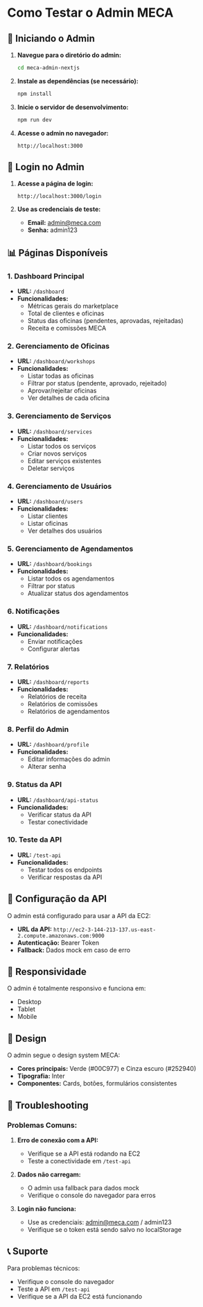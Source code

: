 # Como Testar o Admin MECA

## 🚀 Iniciando o Admin

1. **Navegue para o diretório do admin:**
   ```bash
   cd meca-admin-nextjs
   ```

2. **Instale as dependências (se necessário):**
   ```bash
   npm install
   ```

3. **Inicie o servidor de desenvolvimento:**
   ```bash
   npm run dev
   ```

4. **Acesse o admin no navegador:**
   ```
   http://localhost:3000
   ```

## 🔐 Login no Admin

1. **Acesse a página de login:**
   ```
   http://localhost:3000/login
   ```

2. **Use as credenciais de teste:**
   - **Email:** admin@meca.com
   - **Senha:** admin123

## 📊 Páginas Disponíveis

### 1. Dashboard Principal
- **URL:** `/dashboard`
- **Funcionalidades:**
  - Métricas gerais do marketplace
  - Total de clientes e oficinas
  - Status das oficinas (pendentes, aprovadas, rejeitadas)
  - Receita e comissões MECA

### 2. Gerenciamento de Oficinas
- **URL:** `/dashboard/workshops`
- **Funcionalidades:**
  - Listar todas as oficinas
  - Filtrar por status (pendente, aprovado, rejeitado)
  - Aprovar/rejeitar oficinas
  - Ver detalhes de cada oficina

### 3. Gerenciamento de Serviços
- **URL:** `/dashboard/services`
- **Funcionalidades:**
  - Listar todos os serviços
  - Criar novos serviços
  - Editar serviços existentes
  - Deletar serviços

### 4. Gerenciamento de Usuários
- **URL:** `/dashboard/users`
- **Funcionalidades:**
  - Listar clientes
  - Listar oficinas
  - Ver detalhes dos usuários

### 5. Gerenciamento de Agendamentos
- **URL:** `/dashboard/bookings`
- **Funcionalidades:**
  - Listar todos os agendamentos
  - Filtrar por status
  - Atualizar status dos agendamentos

### 6. Notificações
- **URL:** `/dashboard/notifications`
- **Funcionalidades:**
  - Enviar notificações
  - Configurar alertas

### 7. Relatórios
- **URL:** `/dashboard/reports`
- **Funcionalidades:**
  - Relatórios de receita
  - Relatórios de comissões
  - Relatórios de agendamentos

### 8. Perfil do Admin
- **URL:** `/dashboard/profile`
- **Funcionalidades:**
  - Editar informações do admin
  - Alterar senha

### 9. Status da API
- **URL:** `/dashboard/api-status`
- **Funcionalidades:**
  - Verificar status da API
  - Testar conectividade

### 10. Teste da API
- **URL:** `/test-api`
- **Funcionalidades:**
  - Testar todos os endpoints
  - Verificar respostas da API

## 🔧 Configuração da API

O admin está configurado para usar a API da EC2:
- **URL da API:** `http://ec2-3-144-213-137.us-east-2.compute.amazonaws.com:9000`
- **Autenticação:** Bearer Token
- **Fallback:** Dados mock em caso de erro

## 📱 Responsividade

O admin é totalmente responsivo e funciona em:
- Desktop
- Tablet
- Mobile

## 🎨 Design

O admin segue o design system MECA:
- **Cores principais:** Verde (#00C977) e Cinza escuro (#252940)
- **Tipografia:** Inter
- **Componentes:** Cards, botões, formulários consistentes

## 🚨 Troubleshooting

### Problemas Comuns:

1. **Erro de conexão com a API:**
   - Verifique se a API está rodando na EC2
   - Teste a conectividade em `/test-api`

2. **Dados não carregam:**
   - O admin usa fallback para dados mock
   - Verifique o console do navegador para erros

3. **Login não funciona:**
   - Use as credenciais: admin@meca.com / admin123
   - Verifique se o token está sendo salvo no localStorage

## 📞 Suporte

Para problemas técnicos:
- Verifique o console do navegador
- Teste a API em `/test-api`
- Verifique se a API da EC2 está funcionando

